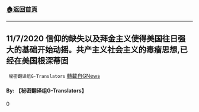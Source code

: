 ###  [:house:返回首頁](https://github.com/ourhimalayas/txt)
---

## 11/7/2020 信仰的缺失以及拜金主义使得美国往日强大的基础开始动摇。共产主义社会主义的毒瘤思想,已经在美国根深蒂固
` 秘密翻译组G-Translators` [轉載自GNews](https://gnews.org/zh-hans/537664/)

#### **By: 【秘密翻译组G-Translators】**

0
